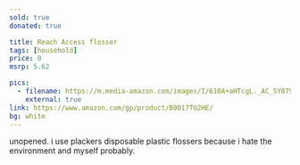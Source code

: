 ```yaml
---
sold: true
donated: true

title: Reach Access flosser
tags: [household]
price: 0
msrp: 5.62

pics:
  - filename: https://m.media-amazon.com/images/I/610A+aHTcgL._AC_SY879_.jpg
    external: true
link: https://www.amazon.com/gp/product/B0017TU2HE/
bg: white
---
```


unopened.  i use plackers disposable plastic flossers because i hate the
environment and myself probably.
